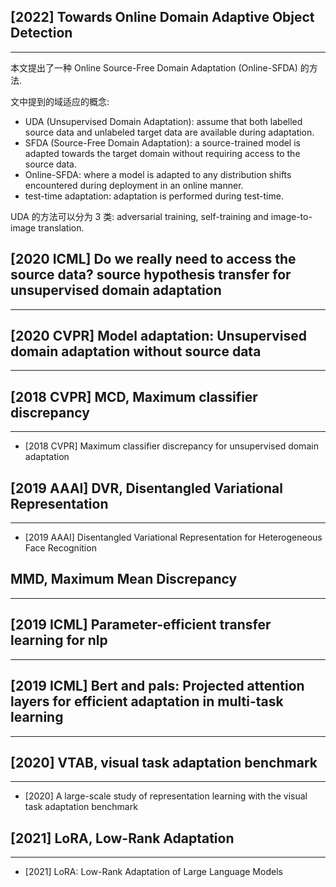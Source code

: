 ## [2022] Towards Online Domain Adaptive Object Detection
---
本文提出了一种 Online Source-Free Domain Adaptation (Online-SFDA) 的方法.

文中提到的域适应的概念:
- UDA (Unsupervised Domain Adaptation): assume that both labelled source data and unlabeled target data are available during adaptation.
- SFDA (Source-Free Domain Adaptation): a source-trained model is adapted towards the target domain without requiring access to the source data.
- Online-SFDA: where a model is adapted to any distribution shifts encountered during deployment in an online manner.
- test-time adaptation: adaptation is performed during test-time.

UDA 的方法可以分为 3 类: adversarial training, self-training and image-to-image translation.


## [2020 ICML] Do we really need to access the source data? source hypothesis transfer for unsupervised domain adaptation
----

## [2020 CVPR] Model adaptation: Unsupervised domain adaptation without source data
----

## [2018 CVPR] MCD, Maximum classifier discrepancy
----
- [2018 CVPR] Maximum classifier discrepancy for unsupervised domain adaptation

## [2019 AAAI] DVR, Disentangled Variational Representation
----
- [2019 AAAI] Disentangled Variational Representation for Heterogeneous Face Recognition

## MMD, Maximum Mean Discrepancy
----

## [2019 ICML] Parameter-efficient transfer learning for nlp
----

## [2019 ICML] Bert and pals: Projected attention layers for efficient adaptation in multi-task learning
----

## [2020] VTAB, visual task adaptation benchmark
----
- [2020] A large-scale study of representation learning with the visual task adaptation benchmark

## [2021] LoRA,  Low-Rank Adaptation
---
- [2021] LoRA: Low-Rank Adaptation of Large Language Models

